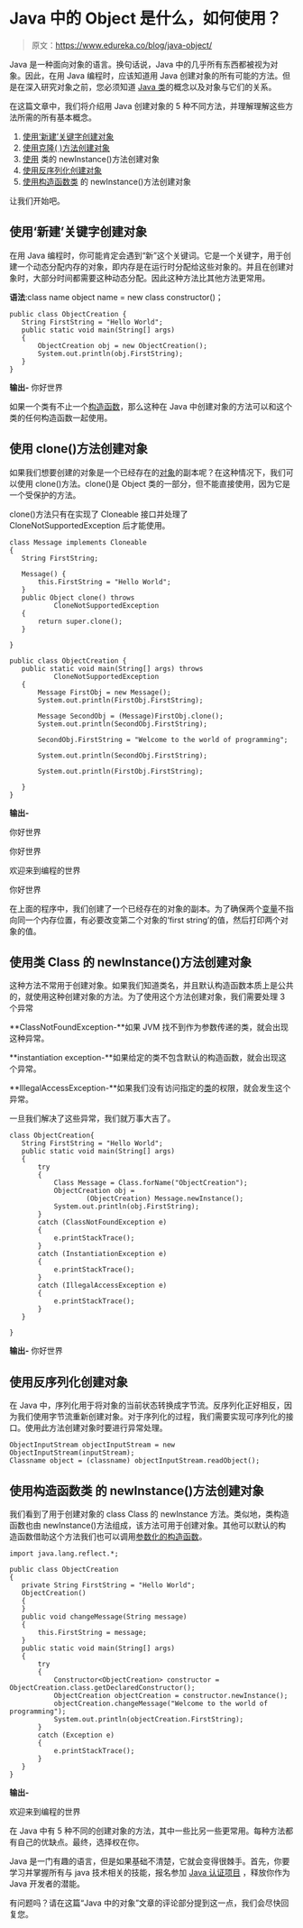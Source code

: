 # Java 中的 Object 是什么，如何使用？

> 原文：<https://www.edureka.co/blog/java-object/>

Java 是一种面向对象的语言。换句话说，Java 中的几乎所有东西都被视为对象。因此，在用 Java 编程时，应该知道用 Java 创建对象的所有可能的方法。但是在深入研究对象之前，您必须知道 [Java 类](https://www.edureka.co/blog/java-objects-and-classes/)的概念以及对象与它们的关系。

在这篇文章中，我们将介绍用 Java 创建对象的 5 种不同方法，并理解理解这些方法所需的所有基本概念。

1.  [使用‘新建’关键字创建对象](#newkeyword)
2.  [使用克隆( )方法创建对象](#clone()method)
3.  [使用](#newinstance()method) 类的 newInstance()方法创建对象
4.  [使用反序列化创建对象](#deserialization)
5.  [使用构造函数类](#newinstance()method) 的 newInstance()方法创建对象

让我们开始吧。

## **使用‘新建’关键字创建对象**

在用 Java 编程时，你可能肯定会遇到“新”这个关键词。它是一个关键字，用于创建一个动态分配内存的对象，即内存是在运行时分配给这些对象的。并且在创建对象时，大部分时间都需要这种动态分配。因此这种方法比其他方法更常用。

**语法**:class name object name = new class constructor()；

```
public class ObjectCreation {
   String FirstString = "Hello World";
   public static void main(String[] args)
   {
       ObjectCreation obj = new ObjectCreation();
       System.out.println(obj.FirstString);
   }
}
```

**输出-** 你好世界

如果一个类有不止一个[构造函数](https://www.edureka.co/blog/constructor-in-java/)，那么这种在 Java 中创建对象的方法可以和这个类的任何构造函数一起使用。

## **使用 clone()方法创建对象**

如果我们想要创建的对象是一个已经存在的[对象](https://www.edureka.co/blog/java-tutorial/#obj)的副本呢？在这种情况下，我们可以使用 clone()方法。clone()是 Object 类的一部分，但不能直接使用，因为它是一个受保护的方法。

clone()方法只有在实现了 Cloneable 接口并处理了CloneNotSupportedException 后才能使用。

```
class Message implements Cloneable
{
   String FirstString;

   Message() {
       this.FirstString = "Hello World";
   }
   public Object clone() throws
           CloneNotSupportedException
   {
       return super.clone();
   }

}

public class ObjectCreation {
   public static void main(String[] args) throws
           CloneNotSupportedException
   {
       Message FirstObj = new Message();
       System.out.println(FirstObj.FirstString);

       Message SecondObj = (Message)FirstObj.clone();
       System.out.println(SecondObj.FirstString);

       SecondObj.FirstString = "Welcome to the world of programming";

       System.out.println(SecondObj.FirstString);

       System.out.println(FirstObj.FirstString);

   }
}
```

**输出-**

你好世界

你好世界

欢迎来到编程的世界

你好世界

在上面的程序中，我们创建了一个已经存在的对象的副本。为了确保两个[变量](https://www.edureka.co/blog/java-tutorial/#variables)不指向同一个内存位置，有必要改变第二个对象的‘first string’的值，然后打印两个对象的值。

## **使用类 Class** 的 newInstance()方法创建对象

这种方法不常用于创建对象。如果我们知道类名，并且默认构造函数本质上是公共的，就使用这种创建对象的方法。为了使用这个方法创建对象，我们需要处理 3 个异常

**ClassNotFoundException-**如果 JVM 找不到作为参数传递的类，就会出现这种异常。

**instantiation exception-**如果给定的类不包含默认的构造函数，就会出现这个异常。

**IllegalAccessException-**如果我们没有访问指定的[类](https://www.edureka.co/blog/java-objects-and-classes/)的权限，就会发生这个异常。

一旦我们解决了这些异常，我们就万事大吉了。

```
class ObjectCreation{
   String FirstString = "Hello World";
   public static void main(String[] args)
   {
       try
       {
           Class Message = Class.forName("ObjectCreation");
           ObjectCreation obj =
                   (ObjectCreation) Message.newInstance();
           System.out.println(obj.FirstString);
       }
       catch (ClassNotFoundException e)
       {
           e.printStackTrace();
       }
       catch (InstantiationException e)
       {
           e.printStackTrace();
       }
       catch (IllegalAccessException e)
       {
           e.printStackTrace();
       }
   }

}
```

**输出-** 你好世界

## **使用反序列化创建对象**

在 Java 中，序列化用于将对象的当前状态转换成字节流。反序列化正好相反，因为我们使用字节流重新创建对象。对于序列化的过程，我们需要实现可序列化的接口。使用此方法创建对象时要进行异常处理。

```
ObjectInputStream objectInputStream = new ObjectInputStream(inputStream);
Classname object = (classname) objectInputStream.readObject();

```

## **使用构造函数类** 的 newInstance()方法创建对象

我们看到了用于创建对象的 class Class 的 newInstance 方法。类似地，类构造函数也由 newInstance()方法组成，该方法可用于创建对象。其他可以默认的构造函数借助这个方法我们也可以调用[参数化的构造函数](https://www.edureka.co/blog/parameterized-constructor-in-java/)。

```
import java.lang.reflect.*;

public class ObjectCreation
{
   private String FirstString = "Hello World";
   ObjectCreation()
   {
   }
   public void changeMessage(String message)
   {
       this.FirstString = message;
   }
   public static void main(String[] args)
   {
       try
       {
           Constructor<ObjectCreation> constructor = ObjectCreation.class.getDeclaredConstructor();
           ObjectCreation objectCreation = constructor.newInstance();
           objectCreation.changeMessage("Welcome to the world of programming");
           System.out.println(objectCreation.FirstString);
       }
       catch (Exception e)
       {
           e.printStackTrace();
       }
   }
}
```

**输出-**

欢迎来到编程的世界

在 Java 中有 5 种不同的创建对象的方法，其中一些比另一些更常用。每种方法都有自己的优缺点。最终，选择权在你。

Java 是一门有趣的语言，但是如果基础不清楚，它就会变得很棘手。首先，你要学习并掌握所有与 java 技术相关的技能，报名参加 [Java 认证项目](https://www.edureka.co/java-j2ee-training-course) ，释放你作为 Java 开发者的潜能。

有问题吗？请在这篇“Java 中的对象”文章的评论部分提到这一点，我们会尽快回复您。